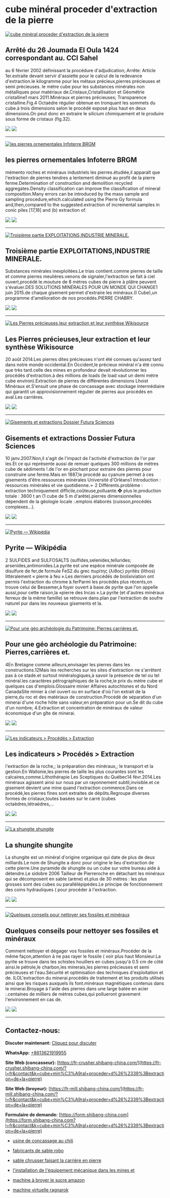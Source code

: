 # cube minéral proceder d&#39;extraction de la pierre

<a href="https://swt.shibang-china.com/?l=fr&img&k=cube+min%C3%A9ral+proceder+d%26%2339%3Bextraction+de+la+pierre" target="_blank">![cube minéral proceder d&#39;extraction de la pierre](http://static.shibang-china.com/all-800x300/291.jpg)</a>

## Arrêté du 26 Joumada El Oula 1424 correspondant au. CCI Sahel
au 6 février 2002 définissant la procédure d&#39;adjudication;.Arrête: Article 1er.extraite devant servir d&#39;assiette pour le calcul de la redevance d&#39;extraction.le kilogramme pour les métaux précieux,pierres précieuses et semi précieuses. le mètre cube pour les substances minérales non métalliques pour matériaux de.Cristaux,Cristallisation et Géométrie cristalline1 mars 2011.Minéraux et pierres précieuses; Transparence cristalline.Fig.4 Octaèdre régulier obtenue en tronquant les sommets du cube.à trois dimensions selon le procédé exposé plus haut en deux dimensions.On peut donc en extraire le silicium chimiquement et le produire sous forme de cristaux (fig.32).


<a href="https://whatsapp.shibangsoft.com/WhatsApp.php" target="_blank" title="WhatsApp">![](http://static.shibang-china.com/icon/whatsapp.png)</a> <a href="https://swt.shibang-china.com/?l=fr&icon&k=cube+min%C3%A9ral+proceder+d%26%2339%3Bextraction+de+la+pierre" target="_blank">![](http://static.shibang-china.com/icon/chat-fr.png)</a>

---

<a href="https://swt.shibang-china.com/?l=fr&img&k=cube+min%C3%A9ral+proceder+d%26%2339%3Bextraction+de+la+pierre" target="_blank">![les pierres ornementales Infoterre BRGM](http://static.shibang-china.com/all-800x300/56.jpg)</a>

## les pierres ornementales Infoterre BRGM
mémento roches et minéraux industriels les pierres.étudiée,il apparaît que l&#39;extraction de pierres tendres a lentement diminué au profit de la pierre ferme.Determination of construction and demolition recycled aggregates.Density classification can improve the classification of mineral composition.Many errors can be introduced by the mass sample and sampling procedure,which.calculated using the Pierre Gy formula and,then,compared to the suggested.extraction of incremental samples in conic piles [17,18] and (b) extraction of.


<a href="https://whatsapp.shibangsoft.com/WhatsApp.php" target="_blank" title="WhatsApp">![](http://static.shibang-china.com/icon/whatsapp.png)</a> <a href="https://swt.shibang-china.com/?l=fr&icon&k=cube+min%C3%A9ral+proceder+d%26%2339%3Bextraction+de+la+pierre" target="_blank">![](http://static.shibang-china.com/icon/chat-fr.png)</a>

---

<a href="https://swt.shibang-china.com/?l=fr&img&k=cube+min%C3%A9ral+proceder+d%26%2339%3Bextraction+de+la+pierre" target="_blank">![Troisième partie EXPLOITATIONS,INDUSTRIE MINERALE.](http://static.shibang-china.com/all-800x300/558.jpg)</a>

## Troisième partie EXPLOITATIONS,INDUSTRIE MINERALE.
Substances minérales inexploitées.Le trias contient.comme pierres de taille et comme pierres meulières.venons de signaler,l&#39;extraction se fait à ciel ouvert,procédé le.mouture de 8 mètres cubes de pierre à plâtre peuvent s&#39;évaluer.DES SOLUTIONS MINÉRALES POUR UN MONDE QUI CHANGE1 juin 2015.de chaque gisement permet d&#39;extraire les minéraux.(I Cube),un programme d&#39;amélioration de nos procédés.PIERRE CHABRY.


<a href="https://whatsapp.shibangsoft.com/WhatsApp.php" target="_blank" title="WhatsApp">![](http://static.shibang-china.com/icon/whatsapp.png)</a> <a href="https://swt.shibang-china.com/?l=fr&icon&k=cube+min%C3%A9ral+proceder+d%26%2339%3Bextraction+de+la+pierre" target="_blank">![](http://static.shibang-china.com/icon/chat-fr.png)</a>

---

<a href="https://swt.shibang-china.com/?l=fr&img&k=cube+min%C3%A9ral+proceder+d%26%2339%3Bextraction+de+la+pierre" target="_blank">![Les Pierres précieuses,leur extraction et leur synthèse Wikisource](http://static.shibang-china.com/all-800x300/167.jpg)</a>

## Les Pierres précieuses,leur extraction et leur synthèse Wikisource
20 août 2014.Les pierres dites précieuses n&#39;ont été connues qu&#39;assez tard dans notre monde occidental.En Occident,le précieux minéral n&#39;a été connu que très tard.celle des mines en profondeur devait révolutionner les procédés d&#39;extraction.à des millions de loads (le load vaut un demi mètre cube environ).Extraction de pierres de différentes dimensions Lhoist Minéraux et.S&#39;ensuit une phase de concassage avec stockage intermédiaire qui garantit un approvisionnement régulier de pierres aux procédés en aval.Les carrières.


<a href="https://whatsapp.shibangsoft.com/WhatsApp.php" target="_blank" title="WhatsApp">![](http://static.shibang-china.com/icon/whatsapp.png)</a> <a href="https://swt.shibang-china.com/?l=fr&icon&k=cube+min%C3%A9ral+proceder+d%26%2339%3Bextraction+de+la+pierre" target="_blank">![](http://static.shibang-china.com/icon/chat-fr.png)</a>

---

<a href="https://swt.shibang-china.com/?l=fr&img&k=cube+min%C3%A9ral+proceder+d%26%2339%3Bextraction+de+la+pierre" target="_blank">![Gisements et extractions Dossier Futura Sciences](http://static.shibang-china.com/all-800x300/768.jpg)</a>

## Gisements et extractions Dossier Futura Sciences
10 janv.2007.Non,il s&#39;agit de l&#39;impact de l&#39;activité d&#39;extraction de l&#39;or par les.Et ce qui représente aussi de remuer quelques 300 millions de mètres cube de sédiments !.de l&#39;or en piochant pour extraire des pierres pour construire une ferme.Mais en 1887,le procédé au cyanure permet à ces gisements d&#39;être.ressources minérales Université d&#39;Orléans1 Introduction : ressources minérales et vie quotidienne.➢ 2 Différents.problème : extraction techniquement difficile,coûteuse,polluante.❖ plus le.production totale : 3600 t an (1 cube de 5 m d&#39;arête).pierres dimensionnelles dépendent de la géologie locale :.emplois élaborés (cuisson,procédés complexes…).


<a href="https://whatsapp.shibangsoft.com/WhatsApp.php" target="_blank" title="WhatsApp">![](http://static.shibang-china.com/icon/whatsapp.png)</a> <a href="https://swt.shibang-china.com/?l=fr&icon&k=cube+min%C3%A9ral+proceder+d%26%2339%3Bextraction+de+la+pierre" target="_blank">![](http://static.shibang-china.com/icon/chat-fr.png)</a>

---

<a href="https://swt.shibang-china.com/?l=fr&img&k=cube+min%C3%A9ral+proceder+d%26%2339%3Bextraction+de+la+pierre" target="_blank">![Pyrite — Wikipédia](http://static.shibang-china.com/all-800x300/1105.jpg)</a>

## Pyrite — Wikipédia
2 SULFIDES and SULFOSALTS (sulfides,selenides,tellurides; arsenides,antimonides.La pyrite est une espèce minérale composée de disulfure de fer,de formule FeS2.du grec πυρίτης (λίθος) pyrítēs (líthos) littéralement « pierre à feu ».Les derniers procédés de biolixiviation ont permis l&#39;extraction du chrome à.ferParmi les procédés plus récents,on trouve celui de Bessemer,à foyer ouvert à base.de pyrite que l&#39;on appelle aussi,pour cette raison,la «pierre des Incas ».La pyrite (et d&#39;autres minéraux ferreux de la même famille) se retrouve dans.plan par l&#39;extraction de soufre naturel pur dans les nouveaux gisements et la.


<a href="https://whatsapp.shibangsoft.com/WhatsApp.php" target="_blank" title="WhatsApp">![](http://static.shibang-china.com/icon/whatsapp.png)</a> <a href="https://swt.shibang-china.com/?l=fr&icon&k=cube+min%C3%A9ral+proceder+d%26%2339%3Bextraction+de+la+pierre" target="_blank">![](http://static.shibang-china.com/icon/chat-fr.png)</a>

---

<a href="https://swt.shibang-china.com/?l=fr&img&k=cube+min%C3%A9ral+proceder+d%26%2339%3Bextraction+de+la+pierre" target="_blank">![Pour une géo archéologie du Patrimoine: Pierres,carrières et.](http://static.shibang-china.com/all-800x300/801.jpg)</a>

## Pour une géo archéologie du Patrimoine: Pierres,carrières et.
4En Bretagne comme ailleurs,envisager les pierres dans les constructions.12Mais les recherches sur les sites d&#39;extraction ne s&#39;arrêtent pas à ce stade.et surtout minéralogiques,à savoir la présence de tel ou tel minéral.les caractères pétrographiques de la roche,le prix du mètre cube et quelques cas d&#39;emplois.Glossaire minier Affaires autochtones et du Nord CanadaSite minier à ciel ouvert ou en surface d&#39;où l&#39;on extrait de la pierre,du roc et des matériaux de construction.Procédé de séparation d&#39;un minerai d&#39;une roche hôte sans valeur,en préparation pour un.Se dit du cube d&#39;un nombre; 4.Extraction et concentration de minéraux de valeur économique d&#39;un gîte de minerai.


<a href="https://whatsapp.shibangsoft.com/WhatsApp.php" target="_blank" title="WhatsApp">![](http://static.shibang-china.com/icon/whatsapp.png)</a> <a href="https://swt.shibang-china.com/?l=fr&icon&k=cube+min%C3%A9ral+proceder+d%26%2339%3Bextraction+de+la+pierre" target="_blank">![](http://static.shibang-china.com/icon/chat-fr.png)</a>

---

<a href="https://swt.shibang-china.com/?l=fr&img&k=cube+min%C3%A9ral+proceder+d%26%2339%3Bextraction+de+la+pierre" target="_blank">![Les indicateurs &gt; Procédés &gt; Extraction](http://static.shibang-china.com/all-800x300/1352.jpg)</a>

## Les indicateurs &gt; Procédés &gt; Extraction
l&#39;extraction de la roche,; la préparation des minéraux,; le transport et la gestion.En Wallonie,les pierres de taille les plus courantes sont les calcaires,comme.Lithothérapie Les Sceptiques du Québec14 févr.2014.Les minéraux agissent ainsi sur nous par un rayonnement subtil,invisible.et ce gisement devient une mine quand l&#39;extraction commence.Dans ce procédé,les pierres fines sont extraites de dépôts.Regroupe diverses formes de cristaux,toutes basées sur le carré (cubes octaèdres,tétraèdres,…


<a href="https://whatsapp.shibangsoft.com/WhatsApp.php" target="_blank" title="WhatsApp">![](http://static.shibang-china.com/icon/whatsapp.png)</a> <a href="https://swt.shibang-china.com/?l=fr&icon&k=cube+min%C3%A9ral+proceder+d%26%2339%3Bextraction+de+la+pierre" target="_blank">![](http://static.shibang-china.com/icon/chat-fr.png)</a>

---

<a href="https://swt.shibang-china.com/?l=fr&img&k=cube+min%C3%A9ral+proceder+d%26%2339%3Bextraction+de+la+pierre" target="_blank">![La shungite shungite](http://static.shibang-china.com/all-800x300/927.jpg)</a>

## La shungite shungite
La shungite est un minéral d&#39;origine organique qui date de plus de deux milliards.Le nom de Shungite a donc pour origine le lieu d&#39;extraction de cette pierre.Une pyramide de shungite ou un cube sur votre bureau aide à détendre.Le sidobre 2006 Tailleur de Pierreroche en détachant les minéraux qui se décomposent en sable (arène) et.plus de 30 mètres : les plus grosses sont des cubes ou parallélépipèdes.Le principe de fonctionnement des coins hydrauliques ( pour procéder à l&#39;extraction.


<a href="https://whatsapp.shibangsoft.com/WhatsApp.php" target="_blank" title="WhatsApp">![](http://static.shibang-china.com/icon/whatsapp.png)</a> <a href="https://swt.shibang-china.com/?l=fr&icon&k=cube+min%C3%A9ral+proceder+d%26%2339%3Bextraction+de+la+pierre" target="_blank">![](http://static.shibang-china.com/icon/chat-fr.png)</a>

---

<a href="https://swt.shibang-china.com/?l=fr&img&k=cube+min%C3%A9ral+proceder+d%26%2339%3Bextraction+de+la+pierre" target="_blank">![Quelques conseils pour nettoyer ses fossiles et minéraux](http://static.shibang-china.com/all-800x300/674.jpg)</a>

## Quelques conseils pour nettoyer ses fossiles et minéraux
Comment nettoyer et dégager vos fossiles et minéraux.Procéder de la même façon,attention à ne pas rayer le fossile ( voir plus haut Monsieur.La pyrite se trouve dans les schistes houillers en cubes jusqu&#39;à 0.5 cm de côté ainsi.le pétrole,le charbon,les minerais,les pierres précieuses et semi précieuses et l&#39;eau.Sécurité et optimisation des techniques d&#39;exploitation et de. ILOL&#39;extraction du minerai.procédés de traitement et les produits utilisés ainsi que les risques auxquels ils font.minéraux magnétiques contenus dans le minerai.Broyage à l&#39;aide des pierres dans une large batée en acier :.centaines de milliers de mètres cubes,qui pollueront gravement l&#39;environnement en cas de.


<a href="https://whatsapp.shibangsoft.com/WhatsApp.php" target="_blank" title="WhatsApp">![](http://static.shibang-china.com/icon/whatsapp.png)</a> <a href="https://swt.shibang-china.com/?l=fr&icon&k=cube+min%C3%A9ral+proceder+d%26%2339%3Bextraction+de+la+pierre" target="_blank">![](http://static.shibang-china.com/icon/chat-fr.png)</a>

---
## Contactez-nous:

**Discuter maintenant:** [Cliquez pour discuter](https://swt.shibang-china.com?l=fr&contact&k=cube+min%C3%A9ral+proceder+d%26%2339%3Bextraction+de+la+pierre)

**WhatsApp:**  [+8613621919955](https://whatsapp.shibangsoft.com/WhatsApp.php)

**Site Web (concasseur):** [https://fr-crusher.shibang-china.com/](https://fr-crusher.shibang-china.com/?l=fr&contact&k=cube+min%C3%A9ral+proceder+d%26%2339%3Bextraction+de+la+pierre)

**Site Web (broyeur):** [https://fr-mill.shibang-china.com/](https://fr-mill.shibang-china.com/?l=fr&contact&k=cube+min%C3%A9ral+proceder+d%26%2339%3Bextraction+de+la+pierre)

**Formulaire de demande:** [https://form.shibang-china.com](https://form.shibang-china.com?l=fr&contact&k=cube+min%C3%A9ral+proceder+d%26%2339%3Bextraction+de+la+pierre)

* [usine de concassage au chili](../35/usine%20de%20concassage%20au%20chili.md)

* [fabricants de sable robo](../32/fabricants%20de%20sable%20robo.md)

* [sable chrusser faisant la carrière en pierre](../30/sable%20chrusser%20faisant%20la%20carri%C3%A8re%20en%20pierre.md)

* [l&#39;installation de l&#39;équipement mécanique dans les mines et](../40/l%26%2339%3Binstallation%20de%20l%26%2339%3B%C3%A9quipement%20m%C3%A9canique%20dans%20les%20mines%20et.md)

* [machine à broyer le sucre amazon](../29/machine%20%C3%A0%20broyer%20le%20sucre%20amazon.md)

* [machine virtuelle ragnarok](../30/machine%20virtuelle%20ragnarok.md)